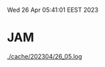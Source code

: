 Wed 26 Apr 05:41:01 EEST 2023
# JAM
<a href='./cache/202304/26_05.log'>./cache/202304/26_05.log</a>
